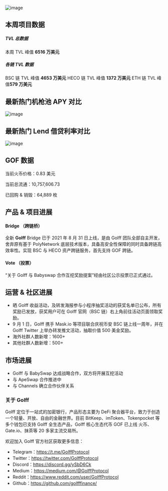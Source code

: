 ![image](http://docs.golff.com/blog/page/16.jpg)



## 本周项目数据

##### **TVL 总数据**

本周 TVL 峰值 **6516 万美元**

##### **各链 TVL 数据**

BSC 链 TVL 峰值 **4653 万美元**
HECO 链 TVL 峰值 **1372 万美元**
ETH 链 TVL 峰值**579 万美元**

## 最新热门机枪池 APY 对比

![image](http://docs.golff.com/blog/page/17.png)

## 最新热门 Lend 借贷利率对比

![image](http://docs.golff.com/blog/page/20.png)

## GOF 数据

当前火币价格：0.83 美元

当前总流通：10,757,606.73

已回购 & 销毁：64,889 枚

## 产品 & 项目进展

#### Bridge （跨链桥）

全新 **Golff** Bridge 已于 2021 年 8 月 31 日上线，是由 Golff 团队全部自主开发，舍弃原有基于 PolyNetwork 底层技术版本，具备高安全性保障的同时具备跨链高效率性。实现 BSC 与 HECO 资产跨链服务，首先支持 GOF 跨链。

#### Vote （投票）

“关于 Golff 与 Babyswap 合作互挖奖励提案”经由社区公示投票已正式通过。

## 运营 & 社区进展

- 晒 Golff 收益活动，及转发海报参与小程序抽奖活动的获奖名单已公布，所有奖励已发放，获奖用户可在 Golff 官网（BSC 链）右上角前往活动页面领取奖励。
- 9 月 1 日，Golff 携手 Mask.io 等项目联合庆祝币安 BSC 链上线一周年，并在 Golff Twitter 上举办转发推文活动，抽取价值 500 美金奖励。
- 海外社群人数新增：1600+
- 其他社群人数新增：500+

## 市场进展

- Golff 与 BabySwap 达成战略合作，双方将开展互挖活动
- 与 ApeSwap 合作推进中
- 与 Channels 确立合作伙伴关系

### 关于 Golff

Golff 定位于一站式的加密银行，产品形态主要为 DeFi 聚合器平台，致力于创造一个轻量、开放、自由的金融世界。目前 BitKeep、imToken、Tokenpocket 等多个钱包已支持 Golff 全生态产品，Golff 核心生态代币 GOF 已上线 火币、Gate.io、抹茶等 20 多家主流交易所。

欢迎加入 Golff 官方社区获取更多信息：

- Telegram：https://t.me/GolffProtocol
- Twitter：https://twitter.com/GolffProtocol
- Discord：https://discord.gg/ySbD6Ck
- Medium：https://medium.com/@GolffProtocol
- Reddit：https://www.reddit.com/user/GolffProtocol
- Github：https://github.com/golfffinance/
